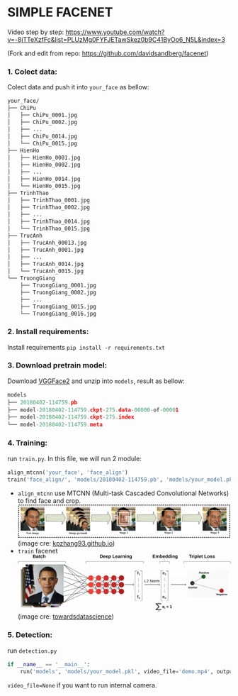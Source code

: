 # SIMPLE FACENET
Video step by step: https://www.youtube.com/watch?v=-8jTTeXzfFc&list=PLUzMg0FYFJETawSkez0b9C41ByOo6_N5L&index=3

(Fork and edit from repo: https://github.com/davidsandberg/facenet)

### 1. Colect data:
Colect data and push it into ```your_face``` as bellow:
```buildoutcfg
your_face/
├── ChiPu
│   ├── ChiPu_0001.jpg
│   ├── ChiPu_0002.jpg
│   ├── ...
│   ├── ChiPu_0014.jpg
│   └── ChiPu_0015.jpg
├── HienHo
│   ├── HienHo_0001.jpg
│   ├── HienHo_0002.jpg
│   ├── ...
│   ├── HienHo_0014.jpg
│   └── HienHo_0015.jpg
├── TrinhThao
│   ├── TrinhThao_0001.jpg
│   ├── TrinhThao_0002.jpg
│   ├── ...
│   ├── TrinhThao_0014.jpg
│   └── TrinhThao_0015.jpg
├── TrucAnh
│   ├── TrucAnh_00013.jpg
│   ├── TrucAnh_0001.jpg
│   ├── ...
│   ├── TrucAnh_0014.jpg
│   └── TrucAnh_0015.jpg
└── TruongGiang
    ├── TruongGiang_0001.jpg
    ├── TruongGiang_0002.jpg
    ├── ...
    ├── TruongGiang_0015.jpg
    └── TruongGiang_0016.jpg
```

### 2. Install requirements:
Install requirements ```pip install -r requirements.txt```

### 3. Download pretrain model:
Download [VGGFace2](https://drive.google.com/open?id=1EXPBSXwTaqrSC0OhUdXNmKSh9qJUQ55-) and unzip into ```models```, result as bellow:
```python
models
├── 20180402-114759.pb
├── model-20180402-114759.ckpt-275.data-00000-of-00001
├── model-20180402-114759.ckpt-275.index
└── model-20180402-114759.meta

```

### 4. Training:
run ```train.py```. In this file, we will run 2 module:<br>
```python
align_mtcnn('your_face', 'face_align')
train('face_align/', 'models/20180402-114759.pb', 'models/your_model.pkl')
```
- ```align_mtcnn``` use MTCNN (Multi-task Cascaded Convolutional Networks) to find face and crop.
![MTCNN](image/mtcnn.png)
(image cre: [kpzhang93.github.io](https://kpzhang93.github.io/MTCNN_face_detection_alignment/))
- ```train``` facenet 
![FaceNet](image/facenet.png)
(image cre: [towardsdatascience](https://towardsdatascience.com/a-facenet-style-approach-to-facial-recognition-dc0944efe8d1))
### 5. Detection:
run ```detection.py```
```python
if __name__ == '__main__':
    run('models', 'models/your_model.pkl', video_file='demo.mp4', output_file='demo.avi')
```

```video_file=None``` if you want to run internal camera.
